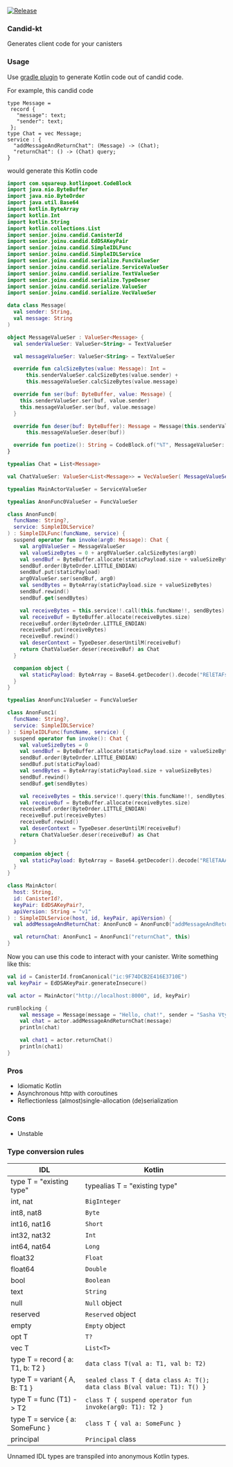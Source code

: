 [![Release](https://jitpack.io/v/seniorjoinu/candid-kt.svg?style=flat-square)](https://jitpack.io/#seniorjoinu/candid-kt)

### Candid-kt
Generates client code for your canisters

### Usage

Use [gradle plugin](https://github.com/seniorjoinu/candid-kt-gradle-plugin) to generate Kotlin code out of candid code.

For example, this candid code
```
type Message = 
 record {
   "message": text;
   "sender": text;
 };
type Chat = vec Message;
service : {
  "addMessageAndReturnChat": (Message) -> (Chat);
  "returnChat": () -> (Chat) query;
}
```
would generate this Kotlin code
```kotlin
import com.squareup.kotlinpoet.CodeBlock
import java.nio.ByteBuffer
import java.nio.ByteOrder
import java.util.Base64
import kotlin.ByteArray
import kotlin.Int
import kotlin.String
import kotlin.collections.List
import senior.joinu.candid.CanisterId
import senior.joinu.candid.EdDSAKeyPair
import senior.joinu.candid.SimpleIDLFunc
import senior.joinu.candid.SimpleIDLService
import senior.joinu.candid.serialize.FuncValueSer
import senior.joinu.candid.serialize.ServiceValueSer
import senior.joinu.candid.serialize.TextValueSer
import senior.joinu.candid.serialize.TypeDeser
import senior.joinu.candid.serialize.ValueSer
import senior.joinu.candid.serialize.VecValueSer

data class Message(
  val sender: String,
  val message: String
)

object MessageValueSer : ValueSer<Message> {
  val senderValueSer: ValueSer<String> = TextValueSer

  val messageValueSer: ValueSer<String> = TextValueSer

  override fun calcSizeBytes(value: Message): Int =
      this.senderValueSer.calcSizeBytes(value.sender) +
      this.messageValueSer.calcSizeBytes(value.message)

  override fun ser(buf: ByteBuffer, value: Message) {
    this.senderValueSer.ser(buf, value.sender)
    this.messageValueSer.ser(buf, value.message)
  }

  override fun deser(buf: ByteBuffer): Message = Message(this.senderValueSer.deser(buf),
      this.messageValueSer.deser(buf))

  override fun poetize(): String = CodeBlock.of("%T", MessageValueSer::class).toString()
}

typealias Chat = List<Message>

val ChatValueSer: ValueSer<List<Message>> = VecValueSer( MessageValueSer )

typealias MainActorValueSer = ServiceValueSer

typealias AnonFunc0ValueSer = FuncValueSer

class AnonFunc0(
  funcName: String?,
  service: SimpleIDLService?
) : SimpleIDLFunc(funcName, service) {
  suspend operator fun invoke(arg0: Message): Chat {
    val arg0ValueSer = MessageValueSer
    val valueSizeBytes = 0 + arg0ValueSer.calcSizeBytes(arg0)
    val sendBuf = ByteBuffer.allocate(staticPayload.size + valueSizeBytes)
    sendBuf.order(ByteOrder.LITTLE_ENDIAN)
    sendBuf.put(staticPayload)
    arg0ValueSer.ser(sendBuf, arg0)
    val sendBytes = ByteArray(staticPayload.size + valueSizeBytes)
    sendBuf.rewind()
    sendBuf.get(sendBytes)

    val receiveBytes = this.service!!.call(this.funcName!!, sendBytes)
    val receiveBuf = ByteBuffer.allocate(receiveBytes.size)
    receiveBuf.order(ByteOrder.LITTLE_ENDIAN)
    receiveBuf.put(receiveBytes)
    receiveBuf.rewind()
    val deserContext = TypeDeser.deserUntilM(receiveBuf)
    return ChatValueSer.deser(receiveBuf) as Chat
  }

  companion object {
    val staticPayload: ByteArray = Base64.getDecoder().decode("RElETAFsArWPk9wGccfrxNAJcQEA")
  }
}

typealias AnonFunc1ValueSer = FuncValueSer

class AnonFunc1(
  funcName: String?,
  service: SimpleIDLService?
) : SimpleIDLFunc(funcName, service) {
  suspend operator fun invoke(): Chat {
    val valueSizeBytes = 0
    val sendBuf = ByteBuffer.allocate(staticPayload.size + valueSizeBytes)
    sendBuf.order(ByteOrder.LITTLE_ENDIAN)
    sendBuf.put(staticPayload)
    val sendBytes = ByteArray(staticPayload.size + valueSizeBytes)
    sendBuf.rewind()
    sendBuf.get(sendBytes)

    val receiveBytes = this.service!!.query(this.funcName!!, sendBytes)
    val receiveBuf = ByteBuffer.allocate(receiveBytes.size)
    receiveBuf.order(ByteOrder.LITTLE_ENDIAN)
    receiveBuf.put(receiveBytes)
    receiveBuf.rewind()
    val deserContext = TypeDeser.deserUntilM(receiveBuf)
    return ChatValueSer.deser(receiveBuf) as Chat
  }

  companion object {
    val staticPayload: ByteArray = Base64.getDecoder().decode("RElETAAA")
  }
}

class MainActor(
  host: String,
  id: CanisterId?,
  keyPair: EdDSAKeyPair?,
  apiVersion: String = "v1"
) : SimpleIDLService(host, id, keyPair, apiVersion) {
  val addMessageAndReturnChat: AnonFunc0 = AnonFunc0("addMessageAndReturnChat", this)

  val returnChat: AnonFunc1 = AnonFunc1("returnChat", this)
}
```
Now you can use this code to interact with your canister. Write something like this:
```kotlin
val id = CanisterId.fromCanonical("ic:9F74DCB2E416E3710E")
val keyPair = EdDSAKeyPair.generateInsecure()

val actor = MainActor("http://localhost:8000", id, keyPair)

runBlocking {
    val message = Message(message = "Hello, chat!", sender = "Sasha Vtyurin")
    val chat = actor.addMessageAndReturnChat(message)
    println(chat)

    val chat1 = actor.returnChat()
    println(chat1)
}
```

### Pros
* Idiomatic Kotlin
* Asynchronous http with coroutines
* Reflectionless (almost)single-allocation (de)serialization

### Cons
* Unstable

### Type conversion rules
| IDL | Kotlin |
| --- | --- |
| type T = "existing type" | typealias T = "existing type" |
| int, nat | `BigInteger` |
| int8, nat8 | `Byte` |
| int16, nat16 | `Short` |
| int32, nat32 | `Int` |
| int64, nat64 | `Long` |
| float32 | `Float` |
| float64 | `Double` |
| bool | `Boolean` |
| text | `String` |
| null | `Null` object |
| reserved | `Reserved` object |
| empty | `Empty` object |
| opt T | `T?` |
| vec T | `List<T>` |
| type T = record { a: T1, b: T2 } | `data class T(val a: T1, val b: T2)` |
| type T = variant { A, B: T1 } | `sealed class T { data class A: T(); data class B(val value: T1): T() }` |
| type T = func (T1) -> T2 | `class T { suspend operator fun invoke(arg0: T1): T2 }` |
| type T = service { a: SomeFunc } | `class T { val a: SomeFunc }` |
| principal | `Principal` class |
Unnamed IDL types are transpiled into anonymous Kotlin types.
